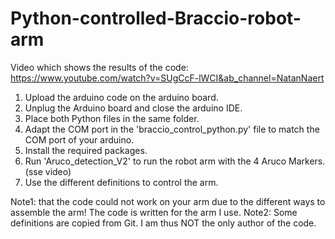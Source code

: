 # Python-controlled-Braccio-robot-arm
Video which shows the results of the code:
https://www.youtube.com/watch?v=SUgCcF-lWCI&ab_channel=NatanNaert

1. Upload the arduino code on the arduino board.
2. Unplug the Arduino board and close the arduino IDE.
3. Place both Python files in the same folder.
4. Adapt the COM port in the 'braccio_control_python.py' file to match the COM port of your arduino.
5. Install the required packages.
6. Run 'Aruco_detection_V2' to run the robot arm with the 4 Aruco Markers. (sse video)
7. Use the different definitions to control the arm.

Note1: that the code could not work on your arm due to the different ways to assemble the arm! The code is written for the arm I use.
Note2: Some definitions are copied from Git. I am thus NOT the only author of the code. 
